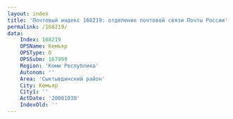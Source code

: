 ```yaml
---
layout: index
title: 'Почтовый индекс 168219: отделение почтовой связи Почты России'
permalink: /168219/
data:
    Index: 168219
    OPSName: Кемъяр
    OPSType: О
    OPSSubm: 167999
    Region: 'Коми Республика'
    Autonom: ''
    Area: 'Сыктывдинский район'
    City: Кемьяр
    City1: ''
    ActDate: '20001030'
    IndexOld: ''
---
```

